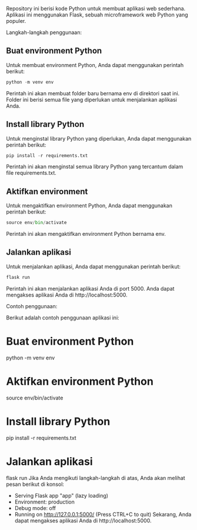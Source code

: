 Repository ini berisi kode Python untuk membuat aplikasi web sederhana. Aplikasi ini menggunakan Flask, sebuah microframework web Python yang populer.

Langkah-langkah penggunaan:

## Buat environment Python
Untuk membuat environment Python, Anda dapat menggunakan perintah berikut:

```python
python -m venv env
```
Perintah ini akan membuat folder baru bernama env di direktori saat ini. Folder ini berisi semua file yang diperlukan untuk menjalankan aplikasi Anda.

## Install library Python
Untuk menginstal library Python yang diperlukan, Anda dapat menggunakan perintah berikut:

```python
pip install -r requirements.txt
```
Perintah ini akan menginstal semua library Python yang tercantum dalam file requirements.txt.

## Aktifkan environment
Untuk mengaktifkan environment Python, Anda dapat menggunakan perintah berikut:

```python
source env/bin/activate
```
Perintah ini akan mengaktifkan environment Python bernama env.

## Jalankan aplikasi
Untuk menjalankan aplikasi, Anda dapat menggunakan perintah berikut:

```python
flask run
```
Perintah ini akan menjalankan aplikasi Anda di port 5000. Anda dapat mengakses aplikasi Anda di http://localhost:5000.

Contoh penggunaan:

Berikut adalah contoh penggunaan aplikasi ini:

# Buat environment Python
python -m venv env

# Aktifkan environment Python
source env/bin/activate

# Install library Python
pip install -r requirements.txt

# Jalankan aplikasi
flask run
Jika Anda mengikuti langkah-langkah di atas, Anda akan melihat pesan berikut di konsol:

* Serving Flask app "app" (lazy loading)
* Environment: production
* Debug mode: off
* Running on http://127.0.0.1:5000/ (Press CTRL+C to quit)
Sekarang, Anda dapat mengakses aplikasi Anda di http://localhost:5000.
